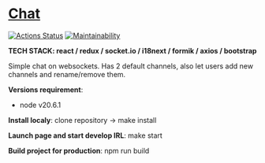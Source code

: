 # [Chat](https://chat-l6jy.onrender.com)
[![Actions Status](https://github.com/Bobronaud/frontend-project-12/actions/workflows/hexlet-check.yml/badge.svg)](https://github.com/Bobronaud/frontend-project-12/actions)
[![Maintainability](https://api.codeclimate.com/v1/badges/71a6dc4128389f656a6f/maintainability)](https://codeclimate.com/github/Bobronaud/frontend-project-12/maintainability)

**TECH STACK: react / redux / socket.io / i18next / formik / axios / bootstrap** 

Simple chat on websockets. Has 2 default channels, also let users add new channels and rename/remove them.

**Versions requirement**:
- node v20.6.1
  
**Install localy**: clone repository -> make install

**Launch page and start develop IRL**: make start

**Build project for production**: npm run build
